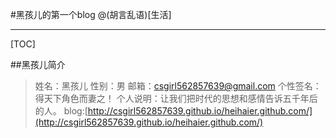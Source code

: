 #黑孩儿的第一个blog
@(胡言乱语)[生活]

---------------

[TOC]

##黑孩儿简介
> 姓名：黑孩儿
> 性别：男
> 邮箱：csgirl562857639@gmail.com
> 个性签名：得天下角色而妻之！
> 个人说明：让我们把时代的思想和感情告诉五千年后的人。
> blog:[http://csgirl562857639.github.io/heihaier.github.com/](http://csgirl562857639.github.io/heihaier.github.com/)